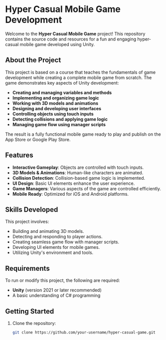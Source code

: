 # Hyper Casual Mobile Game Development

Welcome to the **Hyper Casual Mobile Game** project! This repository contains the source code and resources for a fun and engaging hyper-casual mobile game developed using Unity.

## About the Project

This project is based on a course that teaches the fundamentals of game development while creating a complete mobile game from scratch. The game demonstrates key aspects of Unity development:

- **Creating and managing variables and methods**
- **Implementing and organizing game logic**
- **Working with 3D models and animations**
- **Designing and developing user interfaces**
- **Controlling objects using touch inputs**
- **Detecting collisions and applying game logic**
- **Managing game flow using manager scripts**

The result is a fully functional mobile game ready to play and publish on the App Store or Google Play Store.

## Features

- **Interactive Gameplay**: Objects are controlled with touch inputs.
- **3D Models & Animations**: Human-like characters are animated.
- **Collision Detection**: Collision-based game logic is implemented.
- **UI Design**: Basic UI elements enhance the user experience.
- **Game Managers**: Various aspects of the game are controlled efficiently.
- **Mobile Ready**: Optimized for iOS and Android platforms.

## Skills Developed

This project involves:
- Building and animating 3D models.
- Detecting and responding to player actions.
- Creating seamless game flow with manager scripts.
- Developing UI elements for mobile games.
- Utilizing Unity's environment and tools.

## Requirements

To run or modify this project, the following are required:
- **Unity** (version 2021 or later recommended)
- A basic understanding of C# programming

## Getting Started

1. Clone the repository:
   ```bash
   git clone https://github.com/your-username/hyper-casual-game.git
